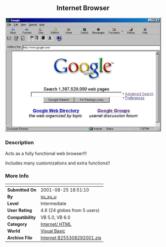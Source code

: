 ﻿<div align="center">

## Internet Browser

<img src="PIC2001829513527783.jpg">
</div>

### Description

Acts as a fully functional web browser!!!

Includes many customizations and extra functions!!
 
### More Info
 


<span>             |<span>
---                |---
**Submitted On**   |2001-08-25 18:51:10
**By**             |[su\_su\_u](https://github.com/Planet-Source-Code/PSCIndex/blob/master/ByAuthor/su-su-u.md)
**Level**          |Intermediate
**User Rating**    |4.8 (24 globes from 5 users)
**Compatibility**  |VB 5\.0, VB 6\.0
**Category**       |[Internet/ HTML](https://github.com/Planet-Source-Code/PSCIndex/blob/master/ByCategory/internet-html__1-34.md)
**World**          |[Visual Basic](https://github.com/Planet-Source-Code/PSCIndex/blob/master/ByWorld/visual-basic.md)
**Archive File**   |[Internet B255308292001\.zip](https://github.com/Planet-Source-Code/su-su-u-internet-browser__1-26766/archive/master.zip)









